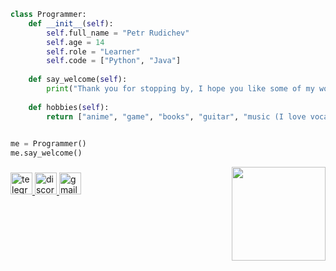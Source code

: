 ```py
class Programmer:
    def __init__(self):
        self.full_name = "Petr Rudichev"
        self.age = 14
        self.role = "Learner"
        self.code = ["Python", "Java"]
        
    def say_welcome(self):
        print("Thank you for stopping by, I hope you like some of my work.")
    
    def hobbies(self):
        return ["anime", "game", "books", "guitar", "music (I love vocaloids ❤️)"]

    
me = Programmer()
me.say_welcome()
```
<img align="right" height="150" src="[https://steamuserimages-a.akamaihd.net/ugc/933804796729626361/26FCFBE1CBDB39798CE5AAFEBECA0B8AFF83DF0E/?imw=512&amp](https://steamuserimages-a.akamaihd.net/ugc/933804796729626361/26FCFBE1CBDB39798CE5AAFEBECA0B8AFF83DF0E/?imw=512&amp;imh=288&amp;ima=fit&amp;impolicy=Letterbox&amp;imcolor=%23000000&amp;letterbox=true)"  />

###

<div align="left">
  <a href="https://t.me/@Klimvill" target="_blank">
    <img src="https://img.shields.io/static/v1?message=Telegram&logo=telegram&label=&color=2CA5E0&logoColor=white&labelColor=&style=for-the-badge" height="35" alt="telegram logo"  />
  </a>
  <a href="https://discordapp.com/users/kl1mvill" target="_blank">
    <img src="https://img.shields.io/static/v1?message=Discord&logo=discord&label=&color=7289DA&logoColor=white&labelColor=&style=for-the-badge" height="35" alt="discord logo"  />
  </a>
  <a href="mailto:petrruddichev@gmail.com" target="_blank">
    <img src="https://img.shields.io/static/v1?message=Gmail&logo=gmail&label=&color=D14836&logoColor=white&labelColor=&style=for-the-badge" height="35" alt="gmail logo"  />
  </a>
</div>

###
